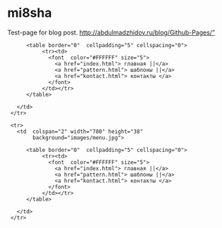 # mi8sha
Test-page for blog post. http://abdulmadzhidov.ru/blog/Github-Pages/”
<tr>
       <td  colspan="2" width="780" height="38"
            background="images/menu.jpg">

          <table border="0"  cellpadding="5" cellspacing="0">
               <tr><td>
                 <font  color="#FFFFFF" size="5">
                   <a href="index.html"> главная ||</a>
                   <a href="pattern.html"> шаблоны ||</a>
                   <a href="kontact.html"> контакты </a>
                 </font>
               </td></tr>
          </table>

       </td>
     </tr>
     
     <tr>
       <td  colspan="2" width="780" height="38"
            background="images/menu.jpg">

          <table border="0"  cellpadding="5" cellspacing="0">
               <tr><td>
                 <font  color="#FFFFFF" size="5">
                   <a href="index.html"> главная ||</a>
                   <a href="pattern.html"> шаблоны ||</a>
                   <a href="kontact.html"> контакты </a>
                 </font>
               </td></tr>
          </table>

       </td>
     </tr>
